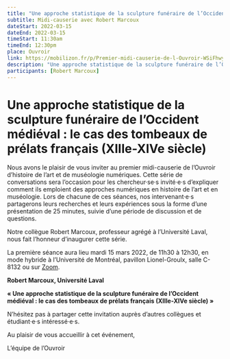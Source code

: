 ```yaml
---
title: "Une approche statistique de la sculpture funéraire de l’Occident médiéval : le cas des tombeaux de prélats français (XIIIe-XIVe siècle)"
subtitle: Midi-causerie avec Robert Marcoux
dateStart: 2022-03-15
dateEnd: 2022-03-15
timeStart: 11:30am
timeEnd: 12:30pm
place: Ouvroir
link: https://mobilizon.fr/p/Premier-midi-causerie-de-l-Ouvroir-WSiFhwyBuxfcH7ZBUSx2D3
description: "Une approche statistique de la sculpture funéraire de l’Occident médiéval : le cas des tombeaux de prélats français (XIIIe-XIVe siècle)"
participants: [Robert Marcoux]
---
```


# Une approche statistique de la sculpture funéraire de l’Occident médiéval : le cas des tombeaux de prélats français (XIIIe-XIVe siècle)

Nous avons le plaisir de vous inviter au premier midi-causerie de l’Ouvroir d’histoire de l’art et de muséologie numériques. Cette série de conversations sera l’occasion pour les chercheur·se·s invité·e·s d’expliquer comment ils emploient des approches numériques en histoire de l’art et en muséologie. Lors de chacune de ces séances, nos intervenant·e·s partagerons leurs recherches et leurs expériences sous la forme d’une présentation de 25 minutes, suivie d’une période de discussion et de questions.

Notre collègue Robert Marcoux, professeur agrégé à l’Université Laval, nous fait l’honneur d’inaugurer cette série.

La première séance aura lieu mardi 15 mars 2022, de 11h30 à 12h30, en mode hybride à l’Université de Montréal, pavillon Lionel-Groulx, salle C-8132 ou sur [Zoom](https://umontreal.zoom.us/j/82480661654?pwd=cUlzb09hZ3lkd2UvcmpPbTdmQkZBQT09).

**Robert Marcoux, Université Laval**

**« Une approche statistique de la sculpture funéraire de l’Occident médiéval : le cas des tombeaux de prélats français (XIIIe-XIVe siècle) »**

N’hésitez pas à partager cette invitation auprès d’autres collègues et étudiant·e·s intéressé·e·s.

Au plaisir de vous accueillir à cet événement,

L’équipe de l’Ouvroir
